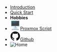 - [Introduction](README.md)
- [Quick Start](quick-start.md)
- **Hobbies**
- [![desktop-computer](assets/img/desktop-computer.svg)Proxmox Script](https://github.com/karlcc/karlcc)
- [![Github](assets/img/github.svg)Github](https://github.com/karlcc)
- ![Home](/)